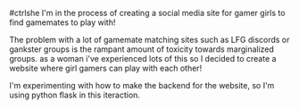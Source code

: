 #ctrlshe
I'm in the process of creating a social media site for gamer girls to find gamemates to play with! 

The problem with a lot of gamemate matching sites such as LFG discords or gankster groups is the rampant amount of toxicity towards marginalized groups. as a woman i've experienced lots of this so I decided to create a website where girl gamers can play with each other! 

I'm experimenting with how to make the backend for the website, so I'm using python flask in this iteraction.
